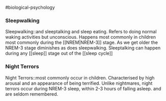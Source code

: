 #biological-psychology 

### Sleepwalking
Sleepwalking::and sleeptalking and sleep eating. Refers to doing normal waking activities but unconscious. Happens most commonly in children most commonly during the [[NREM|NREM-3]] stage. As we get older the NREM-3 stage diminishes as does sleepwalking. Sleeptalking can happen during any [[sleep]] stage out of the [[sleep cycle]]
<!--SR:!2023-12-20,2,230-->

### Night Terrors
Night Terrors::most commonly occur in children. Characterised by high arousal and an appearance of being terrified. Unlike nightmares, night terrors occur during NREM-3 sleep, within 2-3 hours of falling asleep. and are seldom remembered.
<!--SR:!2023-12-19,2,248-->